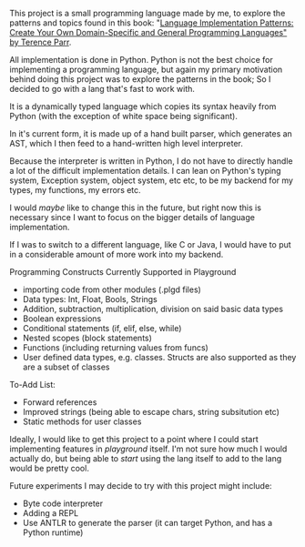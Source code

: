 This project is a small programming language made by me, to explore the patterns and topics found in this book: "[Language Implementation Patterns:
Create Your Own Domain-Specific and General Programming Languages"
by Terence Parr](https://pragprog.com/titles/tpdsl/language-implementation-patterns/). 

All implementation is done in Python. Python is not the best choice for implementing a programming language, but again my primary motivation behind doing this project was to explore the patterns in the book; So I decided to go with a lang that's fast to work with. 

It is a dynamically typed language which copies its syntax heavily from Python (with the exception of white space being significant).

In it's current form, it is made up of a hand built parser, which generates an AST, which I then feed to a hand-written high level interpreter.

Because the interpreter is written in Python, I do not have to directly handle a lot of the difficult implementation details.
I can lean on Python's typing system, Exception system, object system, etc etc, to be my backend for my types, my functions, my errors etc. 

I would _maybe_ like to change this in the future, but right now this is necessary since I want to focus on the bigger details of language implementation. 

If I was to switch to a different language, like C or Java, I would have to put in a considerable amount of more work into my backend.

Programming Constructs Currently Supported in Playground
* importing code from other modules (.plgd files)
* Data types: Int, Float, Bools, Strings
* Addition, subtraction, multiplication, division on said basic data types 
* Boolean expressions
* Conditional statements (if, elif, else, while)
* Nested scopes (block statements)
* Functions (including returning values from funcs)
* User defined data types, e.g. classes. Structs are also supported as they are a subset of classes

To-Add List:
* Forward references
* Improved strings (being able to escape chars, string subsitution etc)
* Static methods for user classes

Ideally, I would like to get this project to a point where I could start implementing features in _playground_ itself. I'm not sure how much I would actually do, but being able to _start_ using the lang itself to add to the lang would be pretty cool.

Future experiments I may decide to try with this project might include:
* Byte code interpreter
* Adding a REPL
* Use ANTLR to generate the parser (it can target Python, and has a Python runtime)